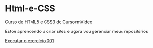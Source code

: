 # Html-e-CSS
Curso de HTML5 e CSS3 do CursoemVideo

Estou aprendendo a criar sites e agora vou gerenciar meus repositórios

<a href="https://felipepostigo.github.io/Html-e-CSS/Exercícios/ex001/index.html"> Executar o exercício 001 </a>
 
